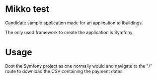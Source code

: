 Mikko test
===================

Candidate sample application made for an application to Ibuildings.

The only used framework to create the application is Symfony.

Usage
===================

Boot the Symfony project as one normally would and navigate to the "/" route to download the CSV containing the payment dates.